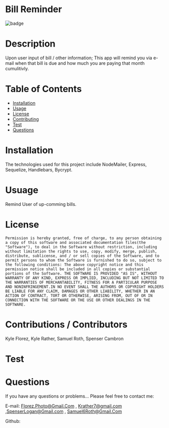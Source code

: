 # Bill Reminder

  ![badge](https://img.shields.io/badge/License-MIT-Green)

# Description
Upon user input of bill / other information; This app will remind you via e-mail when that bill is due and how much you are paying that month cumulitivly.

# Table of Contents

* [Installation](#Installation)
* [Usage](#Usage)
* [License](#License)
* [Contributing](#Contributions-/-Contributors)
* [Test](#Test)
* [Questions](#Questions)
 
# Installation
The technologies used for this project include NodeMailer, Express, Sequelize, Handlebars, Bycrypt. 


# Usuage
Remind User of up-comming bills.

# License
    Permission is hereby granted, free of charge, to any person obtaining a copy of this software and associated documentation files(the "Software"), to deal in the Software without restriction, including without limitation the rights to use, copy, modify, merge, publish, distribute, sublicense, and / or sell copies of the Software, and to permit persons to whom the Software is furnished to do so, subject to the following conditions: The above copyright notice and this permission notice shall be included in all copies or substantial portions of the Software. THE SOFTWARE IS PROVIDED "AS IS", WITHOUT WARRANTY OF ANY KIND, EXPRESS OR IMPLIED, INCLUDING BUT NOT LIMITED TO THE WARRANTIES OF MERCHANTABILITY, FITNESS FOR A PARTICULAR PURPOSE AND NONINFRINGEMENT.IN NO EVENT SHALL THE AUTHORS OR COPYRIGHT HOLDERS BE LIABLE FOR ANY CLAIM, DAMAGES OR OTHER LIABILITY, WHETHER IN AN ACTION OF CONTRACT, TORT OR OTHERWISE, ARISING FROM, OUT OF OR IN CONNECTION WITH THE SOFTWARE OR THE USE OR OTHER DEALINGS IN THE SOFTWARE.

# Contributions / Contributors
Kyle Florez, Kyle Rather, Samuel Roth, Spenser Cambron

# Test



# Questions
If you have any questions or problems... Please feel free to contact me:

E-mail: Florez.Photo@Gmail.Com , Krather7@gmail.com ,SpenserLogan@Gmail.com , Samuel6Roth@Gmail.Com         

Github: [](https://github.com/)
